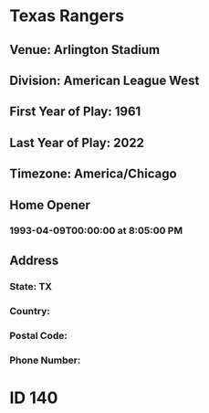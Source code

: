 # Texas Rangers
## Venue: Arlington Stadium
## Division: American League West
## First Year of Play: 1961
## Last Year of Play: 2022
## Timezone: America/Chicago
## Home Opener
### 1993-04-09T00:00:00 at 8:05:00 PM
## Address
### 
### State: TX
### Country: 
### Postal Code: 
### Phone Number: 
# ID 140